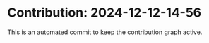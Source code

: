 # Contribution: 2024-12-12-14-56
This is an automated commit to keep the contribution graph active.
